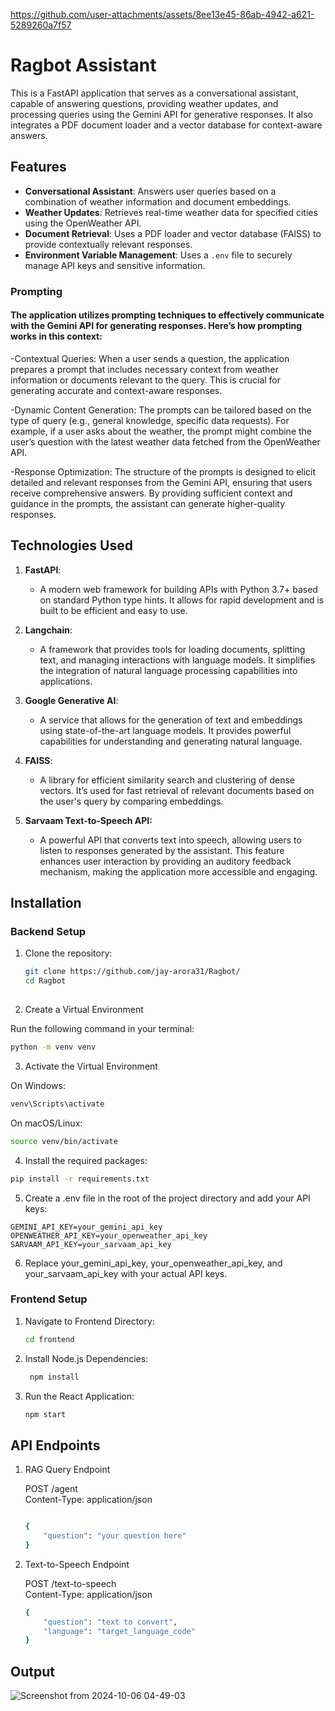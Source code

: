 


https://github.com/user-attachments/assets/8ee13e45-86ab-4942-a621-5289260a7f57


# Ragbot Assistant

This is a FastAPI application that serves as a conversational assistant, capable of answering questions, providing weather updates, and processing queries using the Gemini API for generative responses. It also integrates a PDF document loader and a vector database for context-aware answers.

## Features

- **Conversational Assistant**: Answers user queries based on a combination of weather information and document embeddings.
- **Weather Updates**: Retrieves real-time weather data for specified cities using the OpenWeather API.
- **Document Retrieval**: Uses a PDF loader and vector database (FAISS) to provide contextually relevant responses.
- **Environment Variable Management**: Uses a `.env` file to securely manage API keys and sensitive information.

### Prompting
#### The application utilizes prompting techniques to effectively communicate with the Gemini API for generating responses. Here’s how prompting works in this context:

   -Contextual Queries: When a user sends a question, the application prepares a prompt that includes necessary context from weather information or documents relevant to the query. This is crucial for generating accurate and context-aware responses.

   -Dynamic Content Generation: The prompts can be tailored based on the type of query (e.g., general knowledge, specific data requests). For example, if a user asks about the weather, the prompt might combine the user’s question with the latest weather data fetched from the OpenWeather API.

   -Response Optimization: The structure of the prompts is designed to elicit detailed and relevant responses from the Gemini API, ensuring that users receive comprehensive answers. By providing sufficient context and guidance in the prompts, the assistant can generate higher-quality responses.


## Technologies Used

1. **FastAPI**: 
   - A modern web framework for building APIs with Python 3.7+ based on standard Python type hints. It allows for rapid development and is built to be efficient and easy to use.

2. **Langchain**: 
   - A framework that provides tools for loading documents, splitting text, and managing interactions with language models. It simplifies the integration of natural language processing capabilities into applications.

3. **Google Generative AI**: 
   - A service that allows for the generation of text and embeddings using state-of-the-art language models. It provides powerful capabilities for understanding and generating natural language.

4. **FAISS**: 
   - A library for efficient similarity search and clustering of dense vectors. It’s used for fast retrieval of relevant documents based on the user's query by comparing embeddings.

5. **Sarvaam Text-to-Speech API:**
    - A powerful API that converts text into speech, allowing users to listen to responses generated by the assistant. This feature enhances user interaction by providing an auditory feedback mechanism, making the application more accessible and engaging.

## Installation
### Backend Setup
1. Clone the repository:

   ```bash
   git clone https://github.com/jay-arora31/Ragbot/
   cd Ragbot
  
2. Create a Virtual Environment

Run the following command in your terminal:

```bash
python -m venv venv

```
3. Activate the Virtual Environment
   
On Windows:
``` bash
venv\Scripts\activate

```

On macOS/Linux:
``` bash
source venv/bin/activate

```
4. Install the required packages:

``` bash
pip install -r requirements.txt

```

5. Create a .env file in the root of the project directory and add your API keys:
```
GEMINI_API_KEY=your_gemini_api_key
OPENWEATHER_API_KEY=your_openweather_api_key
SARVAAM_API_KEY=your_sarvaam_api_key
```
6. Replace your_gemini_api_key, your_openweather_api_key, and your_sarvaam_api_key with your actual API keys.


### Frontend Setup 

1. Navigate to Frontend Directory:
   ``` bash
   cd frontend
   ```
2. Install Node.js Dependencies:
   ``` bash
    npm install
   ```
3. Run the React Application:
    ``` bash
    npm start
    ```

## API Endpoints
1. RAG Query Endpoint
   
   POST /agent
      <br>
   Content-Type: application/json
   ```bash
   
   {
       "question": "your question here"
   }
   ```
3. Text-to-Speech Endpoint
   
   POST /text-to-speech
   <br>
   Content-Type: application/json
   ```bash
   {
       "question": "text to convert",
       "language": "target_language_code"
   }
   ```
## Output

![Screenshot from 2024-10-06 04-49-03](https://github.com/user-attachments/assets/0b4fe42a-063f-4a5a-92fe-b263187ccdbb)

